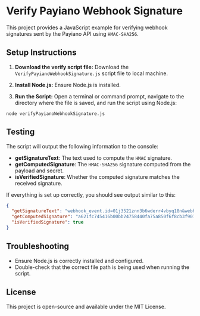 
# Verify Payiano Webhook Signature

This project provides a JavaScript example for verifying webhook signatures sent by the Payiano API using `HMAC-SHA256`.

## Setup Instructions

1. **Download the verify script file:**
Download the `VerifyPayianoWebhookSignature.js` script file to local machine.

2. **Install Node.js:**
Ensure Node.js is installed.

3. **Run the Script:**
Open a terminal or command prompt, navigate to the directory where the file is saved, and run the script using Node.js:

```shell
node verifyPayianoWebhookSignature.js
```

## Testing

The script will output the following information to the console:

- **getSignatureText**: The text used to compute the `HMAC` signature.
- **getComputedSignature**: The `HMAC-SHA256` signature computed from the payload and secret.
- **isVerifiedSignature**: Whether the computed signature matches the received signature.

If everything is set up correctly, you should see output similar to this:

```json
{
  "getSignatureText": "webhook_event.id=01j3521znn3b6wderr4vbyq18n&webhook_event.type=company.created&webhook_event.version=v1&webhook_event.fired_at=1722572118554&webhook_event_attempt.id=01j354j6nkwh3mdvhs6dsmswt8&webhook_event_attempt.sent_at=1722572118554&details.data.company.name=Graply URL Shortenr&details.data.company.avatar=null&details.data.company.is_active=true&details.data.company.is_approved=false&details.data.company.employees_count=0&details.data.company.owners.0.name=Amgad Yassen&details.data.company.owners.0.position=CEO&details.data.company.owners.0.percentage=51.5&details.data.company.owners.1.name=Kamal Allam&details.data.company.owners.1.position=CEO&details.data.company.owners.1.percentage=48.5&details.data.company.description=A leading company providing solutions for converting lengthy URLs into short ones & simplifying online sharing!&details.data.company.social_urls.facebook_url=https://facebook.com/graply&details.data.company.social_urls.linked_in_url=null",
  "getComputedSignature": "a621fc745416b00bb24758440fa75a850f6f8cb3f901217a6a9854f043ff8b70",
  "isVerifiedSignature": true
}
```

## Troubleshooting

- Ensure Node.js is correctly installed and configured.
- Double-check that the correct file path is being used when running the script.

## License

This project is open-source and available under the MIT License.